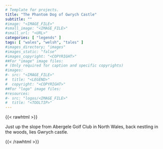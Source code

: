 ```yaml
---
# Template for projects.
title: "The Phantom Dog of Gwrych Castle"
subtitle: ""
#image: "<IMAGE_FILE>"
#small_image: "<IMAGE_FILE>"
#small_url: "<URL>"
categories: [ "legends" ]
tags: [ "wales", "welsh", "tales" ]
#images_directory; "images"
#images_static: "false"
#images_copyright: "<COPYRIGHT>"
##For "image" image files:
# (Only required for caption and specific copyrights)
#images:
#- src: "<IMAGE_FILE>"
#  title: "<LEGEND>"
#  copyright: "<COPYRIGHT>"
##For "logo" image files:
#resources:
#- src: "logos/<IMAGE_FILE>"
#  title: "<TOOLTIP>"
---
```


{{< rawhtml >}}
<p>Just up the slope from Abergele Golf Club in North Wales, back nestling in the woods, lies Gwrych castle.</p>

{{< /rawhtml >}}

&nbsp;
